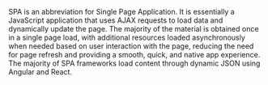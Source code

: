 SPA is an abbreviation for Single Page Application. It is essentially a JavaScript application that uses AJAX requests to load data and dynamically update the page. The majority of the material is obtained once in a single page load, with additional resources loaded asynchronously when needed based on user interaction with the page, reducing the need for page refresh and providing a smooth, quick, and native app experience. The majority of SPA frameworks load content through dynamic JSON using Angular and React.
